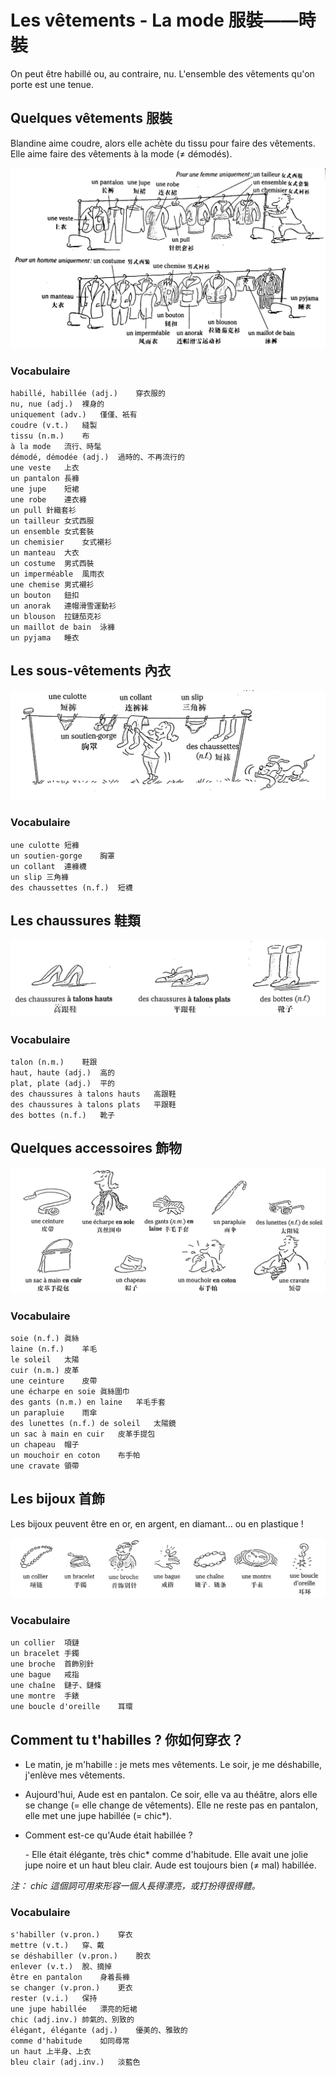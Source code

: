# Les vêtements - La mode 服裝——時裝

On peut être habillé ou, au contraire, nu. L'ensemble des vêtements qu'on porte est une tenue.

## Quelques vêtements 服裝

Blandine aime coudre, alors elle achète du tissu pour faire des vêtements. Elle aime faire des vêtements à la mode (&ne; démodés).

![image-20210717110803935](../images/image-20210717110803935.png)

### Vocabulaire

```
habillé, habillée (adj.)	穿衣服的
nu, nue (adj.)	裸身的
uniquement (adv.)	僅僅、衹有
coudre (v.t.)	縫製
tissu (n.m.)	布
à la mode	流行、時髦
démodé, démodée (adj.)	過時的、不再流行的
une veste	上衣
un pantalon	長褲
une jupe	短裙
une robe	連衣褲
un pull	針織套衫
un tailleur	女式西服
un ensemble	女式套裝
un chemisier	女式襯衫
un manteau	大衣
un costume	男式西裝
un imperméable	風雨衣
une chemise	男式襯衫
un bouton	鈕扣
un anorak	連帽滑雪運動衫
un blouson	拉鏈茄克衫
un maillot de bain	泳褲
un pyjama	睡衣
```

## Les sous-vêtements 內衣

![image-20210717112544115](../images/image-20210717112544115.png)

### Vocabulaire

```
une culotte	短褲
un soutien-gorge	胸罩
un collant	連褲襪
un slip	三角褲
des chaussettes (n.f.)	短襪
```

## Les chaussures 鞋類

![image-20210717155029914](../images/image-20210717155029914.png)

### Vocabulaire

```
talon (n.m.)	鞋跟
haut, haute (adj.)	高的
plat, plate (adj.)	平的
des chaussures à talons hauts	高跟鞋
des chaussures à talons plats	平跟鞋
des bottes (n.f.)	靴子
```

## Quelques accessoires 飾物

![image-20210717155919174](../images/image-20210717155919174.png)

### Vocabulaire

```
soie (n.f.)	眞絲
laine (n.f.)	羊毛
le soleil	太陽
cuir (n.m.)	皮革
une ceinture	皮帶
une écharpe en soie	眞絲圍巾
des gants (n.m.) en laine	羊毛手套
un parapluie	雨傘
des lunettes (n.f.) de soleil	太陽鏡
un sac à main en cuir	皮革手提包
un chapeau	帽子
un mouchoir en coton	布手帕
une cravate	領帶
```

## Les bijoux 首飾

Les bijoux peuvent être en or, en argent, en diamant... ou en plastique !

![image-20210717161405726](../images/image-20210717161405726.png)

### Vocabulaire

```
un collier	項鏈
un bracelet	手鐲
une broche	首飾別針
une bague	戒指
une chaîne	鏈子、鏈條
une montre	手錶
une boucle d'oreille	耳環
```

## Comment tu t'habilles ? 你如何穿衣？

* Le matin, je m'habille : je mets mes vêtements. Le soir, je me déshabille, j'enlève mes vêtements.

* Aujourd'hui, Aude est en pantalon. Ce soir, elle va au théâtre, alors elle se change (= elle change de vêtements). Elle ne reste pas en pantalon, elle met une jupe habillée (= chic\*).

* Comment est-ce qu'Aude était habillée ?

    \- Elle était élégante, très chic\* comme d'habitude. Elle avait une jolie jupe noire et un haut bleu clair. Aude est toujours bien (&ne; mal) habillée.

*注： chic 這個詞可用來形容一個人長得漂亮，或打扮得很得體。*

### Vocabulaire

```
s'habiller (v.pron.)	穿衣
mettre (v.t.)	穿、戴
se déshabiller (v.pron.)	脫衣
enlever (v.t.)	脫、摘掉
être en pantalon	身着長褲
se changer (v.pron.)	更衣
rester (v.i.)	保持
une jupe habillée	漂亮的短裙
chic (adj.inv.)	帥氣的、別致的
élégant, élégante (adj.)	優美的、雅致的
comme d'habitude	如同尋常
un haut	上半身、上衣
bleu clair (adj.inv.)	淡藍色
```

